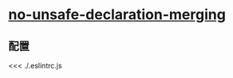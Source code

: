 # [no-unsafe-declaration-merging](https://typescript-eslint.io/rules/no-unsafe-declaration-merging)

## 配置

<<< ./.eslintrc.js
